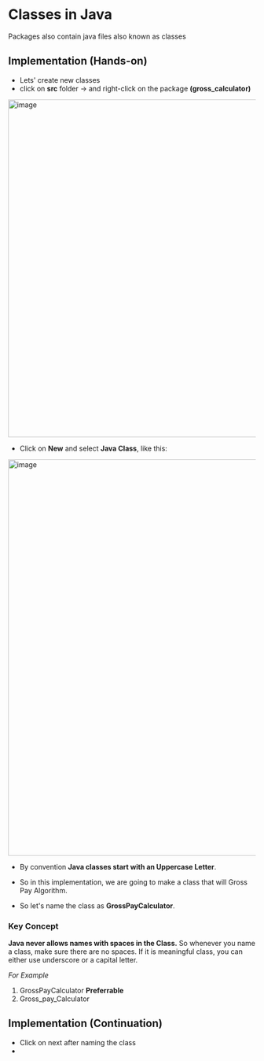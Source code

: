 # Classes in Java
Packages also contain java files also known as classes

## Implementation (Hands-on)
- Lets' create new classes
- click on **src** folder -> and right-click on the package **(gross_calculator)**
<img width="686" alt="image" src="https://user-images.githubusercontent.com/63767834/213870593-2edf468c-ac9a-4f73-9d9b-c70442e342aa.png">

- Click on **New** and select **Java Class**, like this:
<img width="805" alt="image" src="https://user-images.githubusercontent.com/63767834/213870720-437b4113-3490-4b85-83cc-32dc56fec8d5.png">

- By convention **Java classes start with an Uppercase Letter**.

- So in this implementation, we are going to make a class that will Gross Pay Algorithm.

- So let's name the class as **GrossPayCalculator**.

### Key Concept<br>
**Java never allows names with spaces in the Class.** So whenever you name a class, make sure there are no spaces. If it is meaningful class, you can either use underscore or a capital letter.<br>

_For Example_<br>
1. GrossPayCalculator **Preferrable**
2. Gross_pay_Calculator


## Implementation (Continuation)
- Click on next after naming the class
- 

